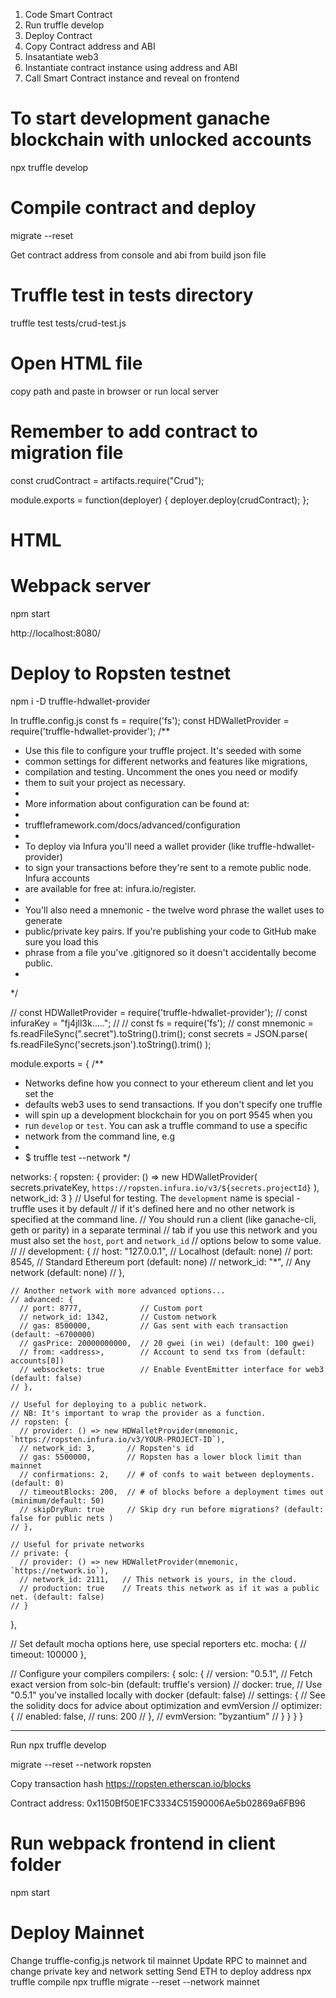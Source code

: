 1) Code Smart Contract
2) Run truffle develop
3) Deploy Contract
4) Copy Contract address and ABI
5) Insatantiate web3
6) Instantiate contract instance using address and ABI
7) Call Smart Contract instance and reveal on frontend

# To start development ganache blockchain with unlocked accounts
npx truffle develop

# Compile contract and deploy
migrate --reset

Get contract address from console and abi from build json file

# Truffle test in tests directory
truffle test tests/crud-test.js

# Open HTML file
copy path and paste in browser or run local server

# Remember to add contract to migration file
const crudContract = artifacts.require("Crud");

module.exports = function(deployer) {
  deployer.deploy(crudContract);
};

# HTML

# Webpack server
npm start

http://localhost:8080/

# Deploy to Ropsten testnet
npm i -D truffle-hdwallet-provider

In truffle.config.js
const fs = require('fs');
const HDWalletProvider = require('truffle-hdwallet-provider');
/**
 * Use this file to configure your truffle project. It's seeded with some
 * common settings for different networks and features like migrations,
 * compilation and testing. Uncomment the ones you need or modify
 * them to suit your project as necessary.
 *
 * More information about configuration can be found at:
 *
 * truffleframework.com/docs/advanced/configuration
 *
 * To deploy via Infura you'll need a wallet provider (like truffle-hdwallet-provider)
 * to sign your transactions before they're sent to a remote public node. Infura accounts
 * are available for free at: infura.io/register.
 *
 * You'll also need a mnemonic - the twelve word phrase the wallet uses to generate
 * public/private key pairs. If you're publishing your code to GitHub make sure you load this
 * phrase from a file you've .gitignored so it doesn't accidentally become public.
 *
 */

// const HDWalletProvider = require('truffle-hdwallet-provider');
// const infuraKey = "fj4jll3k.....";
//
// const fs = require('fs');
// const mnemonic = fs.readFileSync(".secret").toString().trim();
const secrets = JSON.parse(
  fs.readFileSync('secrets.json').toString().trim()
);

module.exports = {
  /**
   * Networks define how you connect to your ethereum client and let you set the
   * defaults web3 uses to send transactions. If you don't specify one truffle
   * will spin up a development blockchain for you on port 9545 when you
   * run `develop` or `test`. You can ask a truffle command to use a specific
   * network from the command line, e.g
   *
   * $ truffle test --network <network-name>
   */

  networks: {
    ropsten: {
      provider: () => 
        new HDWalletProvider(
          secrets.privateKey,
          `https://ropsten.infura.io/v3/${secrets.projectId}`
        ),
        network_id: 3
    }
    // Useful for testing. The `development` name is special - truffle uses it by default
    // if it's defined here and no other network is specified at the command line.
    // You should run a client (like ganache-cli, geth or parity) in a separate terminal
    // tab if you use this network and you must also set the `host`, `port` and `network_id`
    // options below to some value.
    //
    // development: {
    //  host: "127.0.0.1",     // Localhost (default: none)
    //  port: 8545,            // Standard Ethereum port (default: none)
    //  network_id: "*",       // Any network (default: none)
    // },

    // Another network with more advanced options...
    // advanced: {
      // port: 8777,             // Custom port
      // network_id: 1342,       // Custom network
      // gas: 8500000,           // Gas sent with each transaction (default: ~6700000)
      // gasPrice: 20000000000,  // 20 gwei (in wei) (default: 100 gwei)
      // from: <address>,        // Account to send txs from (default: accounts[0])
      // websockets: true        // Enable EventEmitter interface for web3 (default: false)
    // },

    // Useful for deploying to a public network.
    // NB: It's important to wrap the provider as a function.
    // ropsten: {
      // provider: () => new HDWalletProvider(mnemonic, `https://ropsten.infura.io/v3/YOUR-PROJECT-ID`),
      // network_id: 3,       // Ropsten's id
      // gas: 5500000,        // Ropsten has a lower block limit than mainnet
      // confirmations: 2,    // # of confs to wait between deployments. (default: 0)
      // timeoutBlocks: 200,  // # of blocks before a deployment times out  (minimum/default: 50)
      // skipDryRun: true     // Skip dry run before migrations? (default: false for public nets )
    // },

    // Useful for private networks
    // private: {
      // provider: () => new HDWalletProvider(mnemonic, `https://network.io`),
      // network_id: 2111,   // This network is yours, in the cloud.
      // production: true    // Treats this network as if it was a public net. (default: false)
    // }
  },

  // Set default mocha options here, use special reporters etc.
  mocha: {
    // timeout: 100000
  },

  // Configure your compilers
  compilers: {
    solc: {
      // version: "0.5.1",    // Fetch exact version from solc-bin (default: truffle's version)
      // docker: true,        // Use "0.5.1" you've installed locally with docker (default: false)
      // settings: {          // See the solidity docs for advice about optimization and evmVersion
      //  optimizer: {
      //    enabled: false,
      //    runs: 200
      //  },
      //  evmVersion: "byzantium"
      // }
    }
  }
}

*******************************************************
Run npx truffle develop

migrate --reset --network ropsten

Copy transaction hash
https://ropsten.etherscan.io/blocks

Contract address: 0x1150Bf50E1FC3334C51590006Ae5b02869a6FB96

# Run webpack frontend in client folder
npm start

# Deploy Mainnet
Change truffle-config.js network til mainnet
Update RPC to mainnet and change private key and network setting
Send ETH to deploy address
npx truffle compile
npx truffle migrate --reset --network mainnet